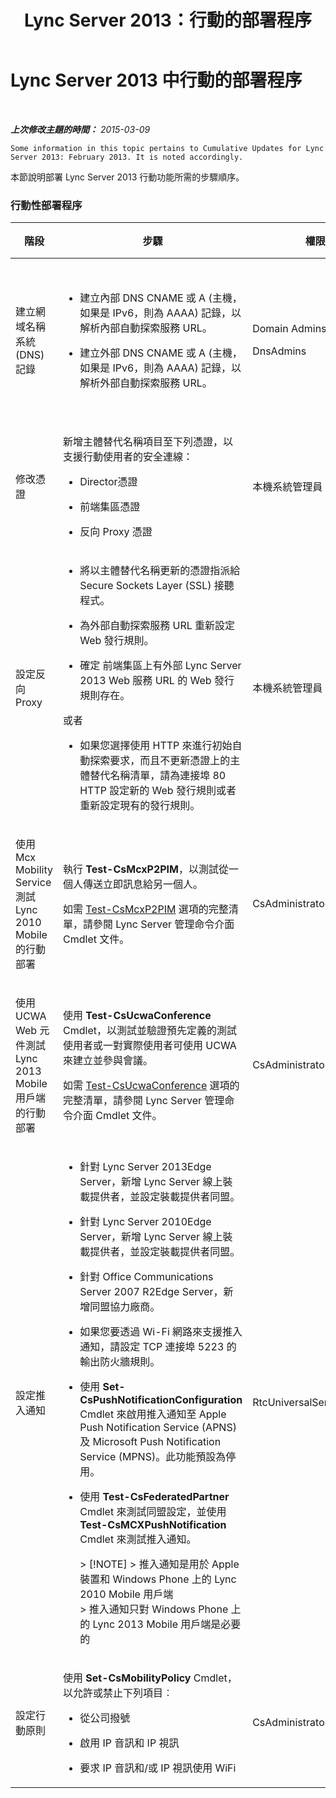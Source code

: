 ﻿---
title: Lync Server 2013：行動的部署程序
TOCTitle: 行動的部署程序
ms:assetid: 5a1cebda-c14b-4ff4-9c36-f7caa868160f
ms:mtpsurl: https://technet.microsoft.com/zh-tw/library/Hh690023(v=OCS.15)
ms:contentKeyID: 49291012
ms.date: 08/10/2015
mtps_version: v=OCS.15
ms.translationtype: HT
---

# Lync Server 2013 中行動的部署程序

 

_**上次修改主題的時間：** 2015-03-09_

    Some information in this topic pertains to Cumulative Updates for Lync Server 2013: February 2013. It is noted accordingly.

本節說明部署 Lync Server 2013 行動功能所需的步驟順序。

### 行動性部署程序

<table>
<colgroup>
<col style="width: 25%" />
<col style="width: 25%" />
<col style="width: 25%" />
<col style="width: 25%" />
</colgroup>
<thead>
<tr class="header">
<th>階段</th>
<th>步驟</th>
<th>權限</th>
<th>部署文件</th>
</tr>
</thead>
<tbody>
<tr class="odd">
<td><p>建立網域名稱系統 (DNS) 記錄</p></td>
<td><ul>
<li><p>建立內部 DNS CNAME 或 A (主機，如果是 IPv6，則為 AAAA) 記錄，以解析內部自動探索服務 URL。</p></li>
<li><p>建立外部 DNS CNAME 或 A (主機，如果是 IPv6，則為 AAAA) 記錄，以解析外部自動探索服務 URL。</p></li>
</ul></td>
<td><p>Domain Admins</p>
<p>DnsAdmins</p></td>
<td><p><a href="lync-server-2013-creating-dns-records-for-the-autodiscover-service.md">在 Lync Server 2013 中建立自動探索服務的 DNS 記錄</a></p></td>
</tr>
<tr class="even">
<td><p>修改憑證</p></td>
<td><p>新增主體替代名稱項目至下列憑證，以支援行動使用者的安全連線：</p>
<ul>
<li><p>Director憑證</p></li>
<li><p>前端集區憑證</p></li>
<li><p>反向 Proxy 憑證</p></li>
</ul></td>
<td><p>本機系統管理員</p></td>
<td><p><a href="lync-server-2013-modifying-certificates-for-mobility.md">在 Lync Server 2013 中修改行動憑證</a></p></td>
</tr>
<tr class="odd">
<td><p>設定反向 Proxy</p></td>
<td><ul>
<li><p>將以主體替代名稱更新的憑證指派給 Secure Sockets Layer (SSL) 接聽程式。</p></li>
<li><p>為外部自動探索服務 URL 重新設定 Web 發行規則。</p></li>
<li><p>確定 前端集區上有外部 Lync Server 2013 Web 服務 URL 的 Web 發行規則存在。</p></li>
</ul>
<p>或者</p>
<ul>
<li><p>如果您選擇使用 HTTP 來進行初始自動探索要求，而且不更新憑證上的主體替代名稱清單，請為連接埠 80 HTTP 設定新的 Web 發行規則或者重新設定現有的發行規則。</p></li>
</ul></td>
<td><p>本機系統管理員</p></td>
<td><p><a href="lync-server-2013-configuring-the-reverse-proxy-for-mobility.md">在 Lync Server 2013 中設定行動的反向 Proxy</a></p></td>
</tr>
<tr class="even">
<td><p>使用 Mcx Mobility Service 測試 Lync 2010 Mobile 的行動部署</p></td>
<td><p>執行 <strong>Test-CsMcxP2PIM</strong>，以測試從一個人傳送立即訊息給另一個人。</p>
<p>如需 <a href="https://docs.microsoft.com/en-us/powershell/module/skype/Test-CsMcxP2PIM">Test-CsMcxP2PIM</a> 選項的完整清單，請參閱 Lync Server 管理命令介面 Cmdlet 文件。</p></td>
<td><p>CsAdministrator</p></td>
<td><p><a href="lync-server-2013-verifying-your-mobility-deployment.md">在 Lync Server 2013 中驗證行動性部署</a></p></td>
</tr>
<tr class="odd">
<td><p>使用 UCWA Web 元件測試 Lync 2013 Mobile 用戶端的行動部署</p></td>
<td><p>使用 <strong>Test-CsUcwaConference</strong> Cmdlet，以測試並驗證預先定義的測試使用者或一對實際使用者可使用 UCWA 來建立並參與會議。</p>
<p>如需 <a href="https://docs.microsoft.com/en-us/powershell/module/skype/Test-CsUcwaConference">Test-CsUcwaConference</a> 選項的完整清單，請參閱 Lync Server 管理命令介面 Cmdlet 文件。</p></td>
<td><p>CsAdministrator</p></td>
<td><p><a href="lync-server-2013-verifying-your-mobility-deployment.md">在 Lync Server 2013 中驗證行動性部署</a></p></td>
</tr>
<tr class="even">
<td><p>設定推入通知</p></td>
<td><ul>
<li><p>針對 Lync Server 2013Edge Server，新增 Lync Server 線上裝載提供者，並設定裝載提供者同盟。</p></li>
<li><p>針對 Lync Server 2010Edge Server，新增 Lync Server 線上裝載提供者，並設定裝載提供者同盟。</p></li>
<li><p>針對 Office Communications Server 2007 R2Edge Server，新增同盟協力廠商。</p></li>
<li><p>如果您要透過 Wi-Fi 網路來支援推入通知，請設定 TCP 連接埠 5223 的輸出防火牆規則。</p></li>
<li><p>使用 <strong>Set-CsPushNotificationConfiguration</strong> Cmdlet 來啟用推入通知至 Apple Push Notification Service (APNS) 及 Microsoft Push Notification Service (MPNS)。此功能預設為停用。</p></li>
<li><p>使用 <strong>Test-CsFederatedPartner</strong> Cmdlet 來測試同盟設定，並使用 <strong>Test-CsMCXPushNotification</strong> Cmdlet 來測試推入通知。</p>
<div class="alert">
> [!NOTE]
> 推入通知是用於 Apple 裝置和 Windows Phone 上的 Lync 2010 Mobile 用戶端<br />
> 推入通知只對 Windows Phone 上的 Lync 2013 Mobile 用戶端是必要的

</div></li>
</ul></td>
<td><p>RtcUniversalServerAdmins</p></td>
<td><p><a href="lync-server-2013-configuring-for-push-notifications.md">在 Lync Server 2013 中設定推播通知</a></p></td>
</tr>
<tr class="odd">
<td><p>設定行動原則</p></td>
<td><p>使用 <strong>Set-CsMobilityPolicy</strong> Cmdlet，以允許或禁止下列項目︰</p>
<ul>
<li><p>從公司撥號</p></li>
<li><p>啟用 IP 音訊和 IP 視訊</p></li>
<li><p>要求 IP 音訊和/或 IP 視訊使用 WiFi</p></li>
</ul></td>
<td><p>CsAdministrator</p></td>
<td><p><a href="lync-server-2013-configuring-mobility-policy.md">在 Lync Server 2013 中設定行動原則</a></p></td>
</tr>
</tbody>
</table>

